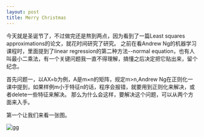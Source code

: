 ```yaml
---
layout: post
title: Merry Christmas
---
```


今天就是圣诞节了，不过做完还是熬到两点，因为看到了一篇Least squares approximations的论文，就花时间研究了研究。
之前在看Andrew Ng的机器学习课程时，里面提到了linear regression的第二种方法--normal equation，也有人叫最小二乘法，有一个关键问题我一直不得理解，搞懂之后决定把它贴出来，留个纪念。

首先问题一，以AX=b为例，A是m×n的矩阵，规定m>n,Andrew Ng在正则化一课中提到，如果样例m小于特征n的话，程序会报错，就要用到正则化来解决，或者delete一些特征来解决。
那么为什么会这样，要解决这个问题，可以从两个方面来入手。

第一个让我们来看一张图。

![gg](site.imageOne)
